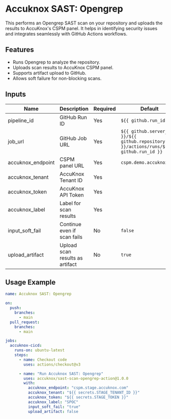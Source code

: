 # Accuknox SAST: Opengrep

This performs an Opengrep SAST scan on your repository and uploads the results to AccuKnox's CSPM panel. It helps in identifying security issues and integrates seamlessly with GitHub Actions workflows.

## Features
- Runs Opengrep to analyze the repository.
- Uploads scan results to AccuKnox CSPM panel.
- Supports artifact upload to GitHub.
- Allows soft failure for non-blocking scans.

## Inputs
| Name | Description | Required | Default |
|------|-------------|----------|---------|
| pipeline_id | GitHub Run ID | Yes | `${{ github.run_id }}` |
| job_url | GitHub Job URL | Yes | `${{ github.server_url }}/${{ github.repository }}/actions/runs/${{ github.run_id }}` |
| accuknox_endpoint | CSPM panel URL | Yes | `cspm.demo.accuknox.com` |
| accuknox_tenant | AccuKnox Tenant ID | Yes |  |
| accuknox_token | AccuKnox API Token | Yes |  |
| accuknox_label | Label for scan results | Yes |  |
| input_soft_fail | Continue even if scan fails | No | `false` |
| upload_artifact | Upload scan results as artifact | No | `true` |

## Usage Example
```yaml
name: Accuknox SAST: Opengrep

on:
  push:
    branches:
      - main
  pull_request:
    branches:
      - main

jobs:
  accuknox-cicd:
    runs-on: ubuntu-latest
    steps:
      - name: Checkout code
        uses: actions/checkout@v3

      - name: "Run Accuknox SAST: Opengrep"
        uses: accuknox/sast-scan-opengrep-action@1.0.0
        with:
          accuknox_endpoint: "cspm.stage.accuknox.com"
          accuknox_tenant: "${{ secrets.STAGE_TENANT_ID }}"
          accuknox_token: "${{ secrets.STAGE_TOKEN }}"
          accuknox_label: "SPOC"
          input_soft_fail: "true"
          upload_artifact: false
```
